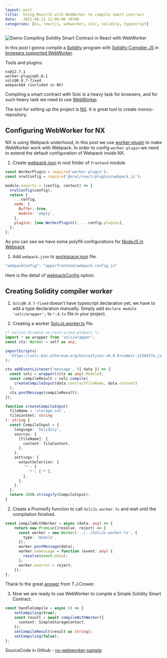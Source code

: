 ```yaml
---
layout: post
title:  Using ReactJS with WebWorker to compile smart contract
date:   2021-08-13 12:00:00 +0700
categories: [nx, reactjs, webworker, solc, solidity, typescript]
---
```


![Demo Compiling Solidity Smart Contract in React with WebWorker](/assets/assets/img/2021-08-13-react-webworker-compile-solidity.png)

In this post I gonna compile a [Solidity](https://docs.soliditylang.org/) program with [Solidity Compiler JS](https://github.com/ethereum/solc-js) in [browsers supported WebWorker](https://caniuse.com/webworkers).

Tools and plugins:
```
nx@12.7.1
worker-plugin@5.0.1
solc@0.8.7-fixed
webpack@4 (included in NX)
```

Compiling a smart contract with Solc is a heavy task for browsers, and for such heavy task we need to use [WebWorker](https://developer.mozilla.org/en-US/docs/Web/API/Web_Workers_API/Using_web_workers).

The tool for setting up the project is [NX](https://nx.dev/). it is great tool to create monos-repository.

## Configuring WebWorker for NX

NX is using Webpack underhood, In this post we use [worker-plugin](https://www.npmjs.com/package/worker-plugin) to make WebWorker work with Webpack. In order to config `worker-plugin` we need to extend the default configuration of Webpack inside NX.

1. Create [webpack.json](https://github.com/vanduc1102/coinconket/blob/master/apps/frontend/webpack.config.js) in root folder of `frontend` module.

```js
const WorkerPlugin = require('worker-plugin');
const nrwlConfig = require('@nrwl/react/plugins/webpack.js');

module.exports = (config, context) => {
  nrwlConfig(config);
  return {
    ...config,
    node: {
      Buffer: true,
      module: 'empty',
    },
    plugins: [new WorkerPlugin(), ...config.plugins],
  };
};
```
As you can see we have some polyfill configurations for [NodeJS in Webpack](https://v4.webpack.js.org/configuration/node/)

1. Add `webpack.json` to [workspace.json](https://github.com/vanduc1102/reactjs-practices/blob/main/projects/nx-webworker-sample/workspace.json#L24) file.

```js
"webpackConfig": "apps/frontend/webpack.config.js"
```
Here is the detail of [webpackConfig](https://nx.dev/latest/react/web/build#webpackconfig) option.

## Creating Solidity compiler worker

1. `Solc@0.8.7-fixed` doesn't have typescript declaration yet, we have to add a type declaration manually. Simply add `declare module 'solc/wrapper';` to `*.d.ts` file in your project.

1. Creating a worker [SolcJs.worker.ts](https://github.com/vanduc1102/reactjs-practices/blob/main/projects/nx-webworker-sample/apps/frontend/src/SolcJs.worker.ts) file.
```ts
/* eslint-disable no-restricted-globals */
import * as wrapper from 'solc/wrapper';
const ctx: Worker = self as any;

importScripts(
  'https://solc-bin.ethereum.org/bin/soljson-v0.8.6+commit.11564f7e.js'
);

ctx.addEventListener('message', ({ data }) => {
  const solc = wrapper((ctx as any).Module);
  const compileResult = solc.compile(
    createCompileInput(data.contractFileName, data.content)
  );
  ctx.postMessage(compileResult);
});

function createCompileInput(
  fileName = 'storage.sol',
  fileContent: string
): string {
  const CompileInput = {
    language: 'Solidity',
    sources: {
      [fileName]: {
        content: fileContent,
      },
    },
    settings: {
      outputSelection: {
        '*': {
          '*': ['*'],
        },
      },
    },
  };
  return JSON.stringify(CompileInput);
}
```

2. Create a Promisify function to call `SolcJs.worker.ts` and wait until the compilation finished.
```ts
const compileWithWorker = async (data: any) => {
    return new Promise((resolve, reject) => {
      const worker = new Worker('../../SolcJs.worker.ts', {
        type: 'module',
      });
      worker.postMessage(data);
      worker.onmessage = function (event: any) {
        resolve(event.data);
      };
      worker.onerror = reject;
    });
};
```
 Thank to the great [answer](https://stackoverflow.com/questions/41423905/wait-for-several-web-workers-to-finish) from T.J.Crower.

3. Now we are ready to use WebWorker to compile a Simple Solidity Smart Contract.
```ts
const handleCompile = async () => {
    setCompiling(true);
    const result = await compileWithWorker({
      content: SimpleStorageContact,
    });
    setCompileResult(result as string);
    setCompiling(false);
};
```

SourceCode in Github - [nx-webworker-sample](https://github.com/vanduc1102/reactjs-practices/tree/main/projects/nx-webworker-sample)
